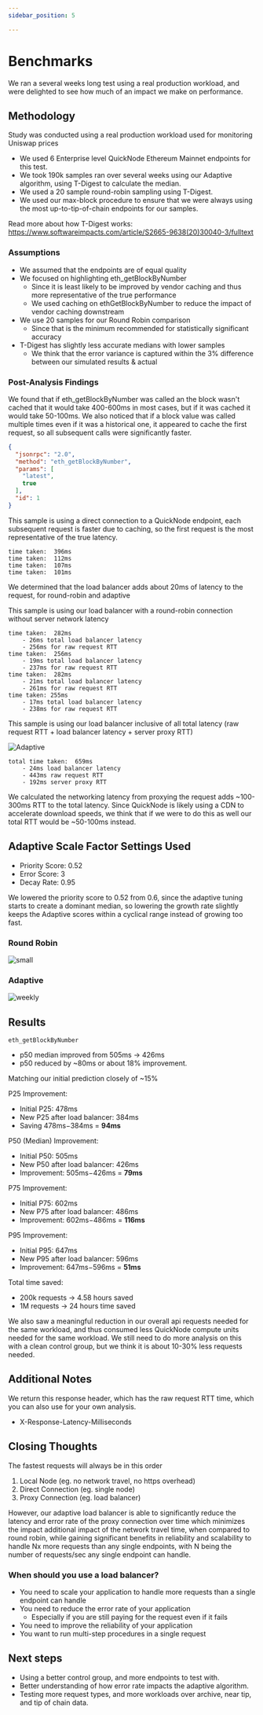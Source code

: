 ```yaml
---
sidebar_position: 5

---
```


# Benchmarks

We ran a several weeks long test using a real production workload, and were delighted to see how much of an impact we
make on performance.

## Methodology

Study was conducted using a real production workload used for monitoring Uniswap prices

- We used 6 Enterprise level QuickNode Ethereum Mainnet endpoints for this test.
- We took 190k samples ran over several weeks using our Adaptive algorithm, using T-Digest to calculate the median.
- We used a 20 sample round-robin sampling using T-Digest.
- We used our max-block procedure to ensure that we were always using the most up-to-tip-of-chain endpoints for our
samples.

Read more about how T-Digest works: https://www.softwareimpacts.com/article/S2665-9638(20)30040-3/fulltext

### Assumptions

- We assumed that the endpoints are of equal quality
- We focused on highlighting eth_getBlockByNumber
  - Since it is least likely to be improved by vendor caching and thus more representative of the true performance
  - We used caching on ethGetBlockByNumber to reduce the impact of vendor caching downstream
- We use 20 samples for our Round Robin comparison
    - Since that is the minimum recommended for statistically significant accuracy
- T-Digest has slightly less accurate medians with lower samples
    - We think that the error variance is captured within the 3% difference between our simulated results & actual

### Post-Analysis Findings

We found that if eth_getBlockByNumber was called an the block wasn't cached that it would take 400-600ms in most
cases, but if it was cached it would take 50-100ms. We also noticed that if a block value was called multiple times
even if it was a historical one, it appeared to cache the first request, so all subsequent calls were
significantly faster.

```json
{
  "jsonrpc": "2.0",
  "method": "eth_getBlockByNumber",
  "params": [
    "latest",
    true
  ],
  "id": 1
}
```

This sample is using a direct connection to a QuickNode endpoint, each subsequent request is faster due to caching,
so the first request is the most representative of the true latency.
```text
time taken:  396ms
time taken:  112ms
time taken:  107ms
time taken:  101ms
```

We determined that the load balancer adds about 20ms of latency to the request, for round-robin and adaptive

This sample is using our load balancer with a round-robin connection without server network latency
```text
time taken:  282ms
    - 26ms total load balancer latency
    - 256ms for raw request RTT
time taken:  256ms
    - 19ms total load balancer latency
    - 237ms for raw request RTT
time taken:  282ms
    - 21ms total load balancer latency
    - 261ms for raw request RTT
time taken: 255ms
    - 17ms total load balancer latency
    - 238ms for raw request RTT
```

This sample is using our load balancer inclusive of all total latency (raw request RTT + load balancer latency + server
proxy RTT)

![Adaptive](https://github.com/zeus-fyi/zeus/assets/17446735/d583ca5e-e742-4dfb-aab3-b305ef648798)

```text
total time taken:  659ms
    - 24ms load balancer latency
    - 443ms raw request RTT
    - 192ms server proxy RTT
```

We calculated the networking latency from proxying the request adds ~100-300ms RTT to the total latency. Since QuickNode
is likely using a CDN to accelerate download speeds, we think that if we were to do this as well our total RTT
would be ~50-100ms instead.

## Adaptive Scale Factor Settings Used

- Priority Score: 0.52
- Error Score: 3
- Decay Rate: 0.95

We lowered the priority score to 0.52 from 0.6, since the adaptive tuning starts to create a dominant median, so
lowering the growth rate slightly keeps the Adaptive scores within a cyclical range instead of growing too fast.

### Round Robin

![small](https://github.com/zeus-fyi/zeus/assets/17446735/efccf2b0-ecc8-4bef-a966-e7fe994370a2)

### Adaptive

![weekly](https://github.com/zeus-fyi/zeus/assets/17446735/9919f53c-7b6a-46ba-9780-7fbbc0aa9da0)

## Results

```eth_getBlockByNumber```

- p50 median improved from 505ms -> 426ms
- p50 reduced by ~80ms or about 18% improvement.

Matching our initial prediction closely of ~15%

P25 Improvement:

- Initial P25: 478ms
- New P25 after load balancer: 384ms
- Saving 478ms−384ms = <b>94ms</b>

P50 (Median) Improvement:

- Initial P50: 505ms
- New P50 after load balancer: 426ms
- Improvement: 505ms−426ms = <b>79ms</b>

P75 Improvement:

- Initial P75: 602ms
- New P75 after load balancer: 486ms
- Improvement: 602ms−486ms = <b>116ms</b>

P95 Improvement:

- Initial P95: 647ms
- New P95 after load balancer: 596ms
- Improvement: 647ms−596ms = <b>51ms</b>

Total time saved:

- 200k requests -> 4.58 hours saved
- 1M requests -> 24 hours time saved

We also saw a meaningful reduction in our overall api requests needed for the same workload,
and thus consumed less QuickNode compute units needed for the same workload. We still need to
do more analysis on this with a clean control group, but we think it is about 10-30% less requests needed.

## Additional Notes

We return this response header, which has the raw request RTT time, which you can also use for your own analysis.

- X-Response-Latency-Milliseconds

## Closing Thoughts

The fastest requests will always be in this order

1. Local Node (eg. no network travel, no https overhead)
2. Direct Connection (eg. single node)
3. Proxy Connection (eg. load balancer)

However, our adaptive load balancer is able to significantly reduce the latency and error rate of the
proxy connection over time which minimizes the impact additional impact of the network travel time,
when compared to round robin, while gaining significant benefits in reliability and scalability
to handle Nx more requests than any single endpoints, with N being the number of requests/sec
any single endpoint can handle.

### When should you use a load balancer?

- You need to scale your application to handle more requests than a single endpoint can handle
- You need to reduce the error rate of your application
  - Especially if you are still paying for the request even if it fails
- You need to improve the reliability of your application
- You want to run multi-step procedures in a single request

## Next steps

- Using a better control group, and more endpoints to test with.
- Better understanding of how error rate impacts the adaptive algorithm.
- Testing more request types, and more workloads over archive, near tip, and tip of chain data.